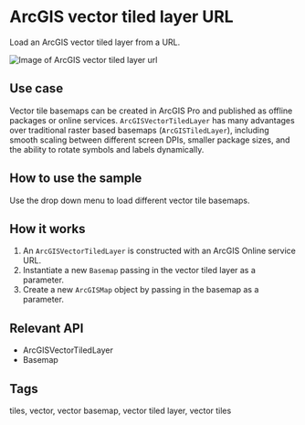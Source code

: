 # ArcGIS vector tiled layer URL

Load an ArcGIS vector tiled layer from a URL.

![Image of ArcGIS vector tiled layer url](arcgis-vectortiledlayer-url.png)

## Use case

Vector tile basemaps can be created in ArcGIS Pro and published as offline packages or online services. `ArcGISVectorTiledLayer` has many advantages over traditional raster based basemaps (`ArcGISTiledLayer`), including smooth scaling between different screen DPIs, smaller package sizes, and the ability to rotate symbols and labels dynamically.

## How to use the sample

Use the drop down menu to load different vector tile basemaps.

## How it works

1. An `ArcGISVectorTiledLayer` is constructed with an ArcGIS Online service URL. 
2. Instantiate a new `Basemap` passing in the vector tiled layer as a parameter.
3. Create a new `ArcGISMap` object by passing in the basemap as a parameter.

## Relevant API

* ArcGISVectorTiledLayer
* Basemap

## Tags

tiles, vector, vector basemap, vector tiled layer, vector tiles